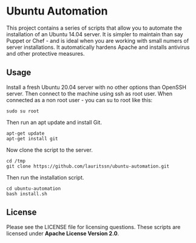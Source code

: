 # Ubuntu Automation
This project contains a series of scripts that allow you to automate the installation of an Ubuntu 14.04 server. It is simpler to maintain than say Puppet or Chef - and is ideal when you are working with small numers of server installations. It automatically hardens Apache and installs antivirus and other protective measures.

## 

## Usage

Install a fresh Ubuntu 20.04 server with no other options than OpenSSH server. Then connect to the machine using ssh as root user. When connected as a non root user - you can su to root like this:   

```
sudo su root
```

Then run an apt update and install Git.  
 
```
apt-get update
apt-get install git
```

Now clone the script to the server.  

```
cd /tmp
git clone https://github.com/lauritssn/ubuntu-automation.git
```

Then run the installation script.  

```
cd ubuntu-automation
bash install.sh
```

## License
Please see the LICENSE file for licensing questions. These scripts are licensed under **Apache License Version 2.0**.



